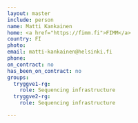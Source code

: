 ```yaml
---
layout: master
include: person
name: Matti Kankainen
home: <a href="https://fimm.fi">FIMM</a>
country: FI
photo:
email: matti-kankainen@helsinki.fi
phone:
on_contract: no
has_been_on_contract: no
groups:
  tryggve1-rg:
    role: Sequencing infrastructure
  tryggve2-rg:
    role: Sequencing infrastructure

---
```

